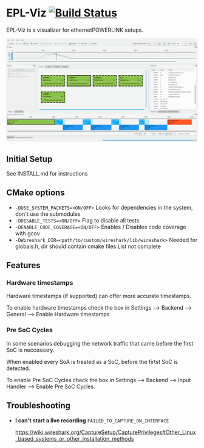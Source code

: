 # EPL-Viz [![Build Status](https://travis-ci.org/epl-viz/EPL-Viz.svg?branch=master)](https://travis-ci.org/epl-viz/EPL-Viz)

EPL-Viz is a visualizer for ethernetPOWERLINK setups.
<!-- Discord bot #1 -->

![EPL-Viz Screenshot][sc1]

## Initial Setup
See INSTALL.md for instructions

## CMake options

  - `-DUSE_SYSTEM_PACKETS=<ON/OFF>` Looks for dependencies in the system, don't use the submodules
  - `-DDISABLE_TESTS=<ON/OFF>` Flag to disable all tests
  - `-DENABLE_CODE_COVERAGE=<ON/OFF>` Enables / Disables code coverage with gcov
  - `-DWireshark_DIR=<path/to/custom/wireshark/lib/wireshark>` Needed for globals.h, dir should contain cmake files
  List not complete

## Features

### Hardware timestamps

Hardware timestamps (if supported) can offer more accurate timestamps.

To enable hardware timestamps check the box in Settings --> Backend --> General --> Enable Hardware timestamps.

### Pre SoC Cycles

In some scenarios debugging the network traffic that came before
the first SoC is neccessary.

When enabled every SoA is treated as a SoC, before the firtst SoC is detected.

To enable Pre SoC Cycles check the box in Settings --> Backend --> Input Handler --> Enable Pre SoC Cycles.

## Troubleshooting
* **I can't start a live recording** `FAILED_TO_CAPTURE_ON_INTERFACE`

  https://wiki.wireshark.org/CaptureSetup/CapturePrivileges#Other_Linux_based_systems_or_other_installation_methods


[sc1]: https://raw.githubusercontent.com/epl-viz/EPL-Viz/master/libEPLViz/resources/screenshot2.png
